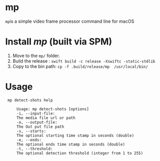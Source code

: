 # mp

`mp`is a simple video frame processor command line for macOS

# Install *mp* (built via SPM)

1. Move to the `mp/` folder.
2. Build the release :  `swift build -c release -Xswiftc -static-stdlib`
3. Copy to the bin path: `cp -f .build/release/mp  /usr/local/bin/`


# Usage

` mp detect-shots help`


```
     Usage: mp detect-shots [options]
     -i, --input-file:
     The media file url or path
     -o, --output-file:
     The Out put file path
     -s, --starts:
     The optional starting time stamp in seconds (double)
     -e, --ends:
     The optional ends time stamp in seconds (double)
     -t, --threshold:
     The optional detection threshold (integer from 1 to 255)
```


